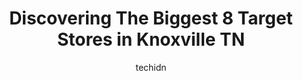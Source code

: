 ---
layout: ampstory
image: https://i0.wp.com/www.depkes.org/wp-content/uploads/2023/06/target-0-in-knoxville-tn-1685966899.jpeg?resize=640,853
author: techidn
featured: false
description: Discover the impressive array of Target options in Knoxville TN, where you can find 8 of the largest Target establishments in the area. From renowned classics to hidden gems, Knoxville TN of
title: Discovering The Biggest 8 Target Stores in Knoxville TN
cover:
   title: Discovering The Biggest 8 Target Stores in Knoxville TN
   subtitle: Rickpate
   background: https://www.depkes.org/wp-content/uploads/2023/06/target-0-in-knoxville-tn-1685966899.jpeg

pages: 
 - layout: thirds
   top: <h1>#1 Target</h1>
   bottom: "<p>We use the call ahead service for shopping from time to time and it makes the whole process so simple</p>"
   background: https://www.depkes.org/wp-content/uploads/2023/06/target-1-in-knoxville-tn-1685966899.jpeg
   backgroundblur: true
 - layout: thirds
   top: <h1>#2 Target</h1>
   bottom: "<p>6670 Clinton Hwy, Knoxville, TN 37912, United States</p>"
   background: https://www.depkes.org/wp-content/uploads/2023/06/target-2-in-knoxville-tn-1685966900.jpeg
   cta:
      link: https://www.depkes.org/blog/discovering-the-biggest-8-target-stores-in-knoxville-tn/
      text: Discovering The Biggest 8 Target Stores in Knoxville TN
 - layout: thirds
   top: <h1>#3 Target</h1>
   bottom: "<p>11100 Parkside Dr, Knoxville, TN 37934, United States</p>"
   background: https://www.depkes.org/wp-content/uploads/2023/06/target-3-in-knoxville-tn-1685966900.jpeg
   cta:
      link: https://www.depkes.org/blog/discovering-the-biggest-8-target-stores-in-knoxville-tn/
      text: Discovering The Biggest 8 Target Stores in Knoxville TN
 - layout: thirds
   top: <h1>#4 Target</h1>
   bottom: "<p>1900 Town Center Blvd, Knoxville, TN 37922, United States</p>"
   background: https://images.unsplash.com/photo-1462556791646-c201b8241a94?ixlib=rb-4.0.3&ixid=MnwxMjA3fDB8MHxwaG90by1wYWdlfHx8fGVufDB8fHx8&auto=format&fit=crop&w=640&h=853&q=80
   cta:
      link: https://www.depkes.org/blog/discovering-the-biggest-8-target-stores-in-knoxville-tn/
      text: Discovering The Biggest 8 Target Stores in Knoxville TN
 - layout: thirds
   top: <h1>#5 Target Grocery</h1>
   bottom: "<p>5405 Washington Pike, Knoxville, TN 37918, United States</p>"
   background: https://images.unsplash.com/photo-1484589065579-248aad0d8b13?ixlib=rb-4.0.3&ixid=MnwxMjA3fDB8MHxwaG90by1wYWdlfHx8fGVufDB8fHx8&auto=format&fit=crop&w=640&h=853&q=80
   cta:
      link: https://www.depkes.org/blog/discovering-the-biggest-8-target-stores-in-knoxville-tn/
      text: Discovering The Biggest 8 Target Stores in Knoxville TN
 - layout: thirds
   top: <h1>#6 Target Mobile</h1>
   bottom: "<p>8040 Ray Mears Blvd, Knoxville, TN 37919, United States</p>"
   background: https://images.unsplash.com/photo-1620421680010-0766ff230392?ixlib=rb-4.0.3&ixid=MnwxMjA3fDB8MHxwaG90by1wYWdlfHx8fGVufDB8fHx8&auto=format&fit=crop&w=640&h=853&q=80
   cta:
      link: https://www.depkes.org/blog/discovering-the-biggest-8-target-stores-in-knoxville-tn/
      text: Discovering The Biggest 8 Target Stores in Knoxville TN
 - layout: thirds
   top: <h1>#7 Target Grocery</h1>
   bottom: "<p>1900 Town Center Blvd, Knoxville, TN 37922, United States</p>"
   background: https://images.unsplash.com/photo-1557672172-298e090bd0f1?ixlib=rb-4.0.3&ixid=MnwxMjA3fDB8MHxwaG90by1wYWdlfHx8fGVufDB8fHx8&auto=format&fit=crop&w=640&h=853&q=80
   cta:
      link: https://www.depkes.org/blog/discovering-the-biggest-8-target-stores-in-knoxville-tn/
      text: Discovering The Biggest 8 Target Stores in Knoxville TN
 - layout: thirds
   middle: Continue reading...
   background: https://images.unsplash.com/photo-1618005182384-a83a8bd57fbe?ixlib=rb-4.0.3&ixid=MnwxMjA3fDB8MHxwaG90by1wYWdlfHx8fGVufDB8fHx8&auto=format&fit=crop&w=640&h=853&q=80
   cta:
      link: https://www.depkes.org/blog/discovering-the-biggest-8-target-stores-in-knoxville-tn/
      text: Discovering The Biggest 8 Target Stores in Knoxville TN
      
---